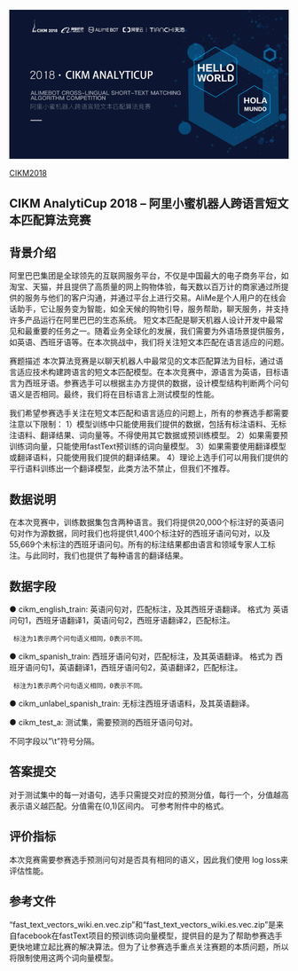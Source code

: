 ![](https://github.com/Hourout/DataScienceCompetition/blob/master/CIKM2018/image/cikm2018.png)

[CIKM2018](https://tianchi.aliyun.com/competition/entrance/231661/introduction)
## CIKM AnalytiCup 2018 – 阿里小蜜机器人跨语言短文本匹配算法竞赛
 
## 背景介绍
阿里巴巴集团是全球领先的互联网服务平台，不仅是中国最大的电子商务平台，如淘宝、天猫，并且提供了高质量的网上购物体验，每天数以百万计的商家通过所提供的服务与他们的客户沟通，并通过平台上进行交易。AliMe是个人用户的在线会话助手，它让服务变为智能，如全天候的购物引导，服务帮助，聊天服务，并支持许多产品运行在阿里巴巴的生态系统。
短文本匹配是聊天机器人设计开发中最常见和最重要的任务之一。随着业务全球化的发展，我们需要为外语场景提供服务，如英语、西班牙语等。在本次挑战中，我们将关注短文本匹配在语言适应的问题。 

赛题描述
本次算法竞赛是以聊天机器人中最常见的文本匹配算法为目标，通过语言适应技术构建跨语言的短文本匹配模型。在本次竞赛中，源语言为英语，目标语言为西班牙语。参赛选手可以根据主办方提供的数据，设计模型结构判断两个问句语义是否相同。最终，我们将在目标语言上测试模型的性能。

我们希望参赛选手关注在短文本匹配和语言适应的问题上，所有的参赛选手都需要注意以下限制：
1）模型训练中只能使用我们提供的数据，包括有标注语料、无标注语料、翻译结果、词向量等。不得使用其它数据或预训练模型。
2）如果需要预训练词向量，只能使用fastText预训练的词向量模型。
3）如果需要使用翻译模型或翻译语料，只能使用我们提供的翻译结果。
4）理论上选手们可以用我们提供的平行语料训练出一个翻译模型，此类方法不禁止，但我们不推荐。

## 数据说明
在本次竞赛中，训练数据集包含两种语言。我们将提供20,000个标注好的英语问句对作为源数据，同时我们也将提供1,400个标注好的西班牙语问句对，以及55,669个未标注的西班牙语问句。所有的标注结果都由语言和领域专家人工标注。与此同时，我们也提供了每种语言的翻译结果。

## 数据字段
●   cikm_english_train: 英语问句对，匹配标注，及其西班牙语翻译。
     格式为
     英语问句1，西班牙语翻译1，英语问句2，西班牙语翻译2，匹配标注。

     标注为1表示两个问句语义相同，0表示不同。

●   cikm_spanish_train: 西班牙语问句对，匹配标注，及其英语翻译。
     格式为
     西班牙语问句1，英语翻译1，西班牙语问句2，英语翻译2，匹配标注。
     
     标注为1表示两个问句语义相同，0表示不同。

●   cikm_unlabel_spanish_train: 无标注西班牙语语料，及其英语翻译。

●   cikm_test_a: 测试集，需要预测的西班牙语问句对。
     
不同字段以”\t”符号分隔。


## 答案提交
对于测试集中的每一对语句，选手只需提交对应的预测分值，每行一个，分值越高表示语义越匹配。分值需在(0,1)区间内。
可参考附件中的格式。


## 评价指标
本次竞赛需要参赛选手预测问句对是否具有相同的语义，因此我们使用 log loss来评估性能。

## 参考文件 
“fast_text_vectors_wiki.en.vec.zip”和“fast_text_vectors_wiki.es.vec.zip”是来自facebook在fastText项目的预训练词向量模型，提供目的是为了帮助参赛选手更快地建立起比赛的解决算法。但为了让参赛选手重点关注赛题的本质问题，所以将限制使用这两个词向量模型。
